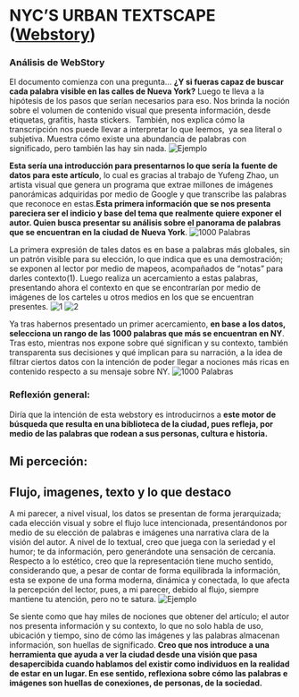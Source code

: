 # NYC’S URBAN TEXTSCAPE ([Webstory](https://pudding.cool/2025/07/street-view/))
### Análisis de WebStory

El documento comienza con una pregunta... **¿Y si fueras capaz de buscar cada palabra visible en las calles de Nueva York?** Luego te lleva a la hipótesis de los pasos que serían necesarios para eso. Nos brinda la noción sobre el volumen de contenido visual que presenta información, desde etiquetas, grafitis, hasta stickers.  También, nos explica cómo la transcripción nos puede llevar a interpretar lo que leemos,  ya sea literal o subjetiva. Muestra cómo existe una abundancia de palabras con significado, pero también las hay sin nada.
![Ejemplo](/Users/mfmatus/Downloads/image1)

**Esta sería una introducción para presentarnos lo que sería la fuente de datos para este artículo**, lo cual es gracias al trabajo de Yufeng Zhao, un artista visual que genera un programa que extrae millones de imágenes panorámicas adquiridas por medio de Google y que transcribe las palabras que reconoce en estas.**Esta primera información que se nos presenta pareciera ser el indicio y base del tema que realmente quiere exponer el autor. Quien busca presentar su análisis sobre el panorama de palabras que se encuentran en la ciudad de Nueva York**.
![1000 Palabras](/Users/mfmatus/Downloads/image4)

La primera expresión de tales datos es en base a palabras más globales, sin un patrón visible para su elección, lo que indica que es una demostración; se exponen al lector por medio de mapeos, acompañados de “notas” para darles contexto(1). Luego realiza un acercamiento a estas palabras, presentando ahora el contexto en que se encontrarían por medio de imágenes de los carteles u otros medios en los que se encuentran presentes.
![1](/Users/mfmatus/Downloads/image4)
![2](/Users/mfmatus/Downloads/image5)

Ya tras habernos presentado un primer acercamiento, **en base a los datos, selecciona un rango de las 1000 palabras que más se encuentran en NY**. Tras esto, mientras nos expone sobre qué significan y su contexto, también transparenta sus decisiones y qué implican para su narración, a la idea de filtrar ciertos datos con la intención de poder llegar a nociones más ricas en contenido respecto a su mensaje sobre NY.
![1000 Palabras](/Users/mfmatus/Downloads/image6)


### Reflexión general:

Diría que la intención de esta webstory es introducirnos a **este motor de búsqueda que resulta en una biblioteca de la ciudad, pues refleja, por medio de las palabras que rodean a sus personas, cultura e historia.** 


## Mi perceción:
## Flujo, imagenes, texto y lo que destaco

A mi parecer, a nivel visual, los datos se presentan de forma jerarquizada; cada elección visual y sobre el flujo luce intencionada, presentándonos por medio de su elección de palabras e imágenes una narrativa clara de la visión del autor. A nivel de lo textual, creo que juega con la seriedad y el humor; te da información, pero generándote una sensación de cercanía. Respecto a lo estético, creo que la representación tiene mucho sentido, considerando que, a pesar de contar de forma equilibrada la información, esta se expone de una forma moderna, dinámica y conectada, lo que afecta la percepción del lector, pues, a mi parecer, debido al flujo, siempre mantiene tu atención, pero no te satura.
![Ejemplo](/Users/mfmatus/Downloads/image7)

Se siente como que hay miles de nociones que obtener del artículo; el autor nos presenta información y su contexto, lo que no solo habla de uso, ubicación y tiempo, sino de cómo las imágenes y las palabras almacenan información, son huellas de significado. **Creo que nos introduce a una herramienta que ayuda a ver la ciudad desde una visión que pasa desapercibida cuando hablamos del existir como individuos en la realidad de estar en un lugar. En ese sentido, reflexiona sobre cómo las palabras e imágenes son huellas de conexiones, de personas, de la sociedad.**